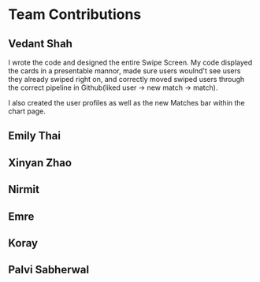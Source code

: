 # Team Contributions

## Vedant Shah
I wrote the code and designed the entire Swipe Screen. My code displayed the cards in a presentable mannor, made sure users woulnd't see users they already swiped right on, and correctly moved swiped users through the correct pipeline in Github(liked user -> new match -> match).

I also created the user profiles as well as the new Matches bar within the chart page.

## Emily Thai

## Xinyan Zhao

## Nirmit 

## Emre

## Koray

## Palvi Sabherwal
